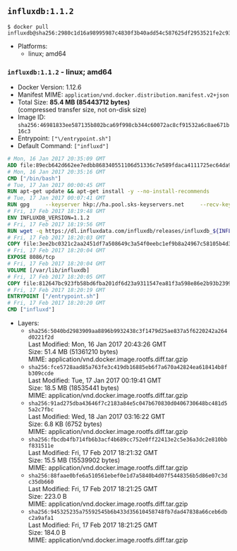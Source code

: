 ## `influxdb:1.1.2`

```console
$ docker pull influxdb@sha256:2980c1d16a98995987c4830f3b40add54c587625df2953521fe2c93aa603946d
```

-	Platforms:
	-	linux; amd64

### `influxdb:1.1.2` - linux; amd64

-	Docker Version: 1.12.6
-	Manifest MIME: `application/vnd.docker.distribution.manifest.v2+json`
-	Total Size: **85.4 MB (85443712 bytes)**  
	(compressed transfer size, not on-disk size)
-	Image ID: `sha256:46981833ee587135b802bca69f998cb344c60072ac8cf91532a6c8ae671b16c3`
-	Entrypoint: `["\/entrypoint.sh"]`
-	Default Command: `["influxd"]`

```dockerfile
# Mon, 16 Jan 2017 20:35:09 GMT
ADD file:89ecb642d662ee7edbb868340551106d51336c7e589fdaca4111725ec64da957 in / 
# Mon, 16 Jan 2017 20:35:16 GMT
CMD ["/bin/bash"]
# Tue, 17 Jan 2017 00:00:45 GMT
RUN apt-get update && apt-get install -y --no-install-recommends 		ca-certificates 		curl 		wget 	&& rm -rf /var/lib/apt/lists/*
# Tue, 17 Jan 2017 00:07:41 GMT
RUN gpg     --keyserver hkp://ha.pool.sks-keyservers.net     --recv-keys 05CE15085FC09D18E99EFB22684A14CF2582E0C5
# Fri, 17 Feb 2017 18:19:48 GMT
ENV INFLUXDB_VERSION=1.1.2
# Fri, 17 Feb 2017 18:19:56 GMT
RUN wget -q https://dl.influxdata.com/influxdb/releases/influxdb_${INFLUXDB_VERSION}_amd64.deb.asc &&     wget -q https://dl.influxdata.com/influxdb/releases/influxdb_${INFLUXDB_VERSION}_amd64.deb &&     gpg --batch --verify influxdb_${INFLUXDB_VERSION}_amd64.deb.asc influxdb_${INFLUXDB_VERSION}_amd64.deb &&     dpkg -i influxdb_${INFLUXDB_VERSION}_amd64.deb &&     rm -f influxdb_${INFLUXDB_VERSION}_amd64.deb*
# Fri, 17 Feb 2017 18:20:03 GMT
COPY file:3ee2bc0321c2aa2451df7a508649c3a54f0eebc1ef9b8a24967c58105b4d3160 in /etc/influxdb/influxdb.conf 
# Fri, 17 Feb 2017 18:20:04 GMT
EXPOSE 8086/tcp
# Fri, 17 Feb 2017 18:20:04 GMT
VOLUME [/var/lib/influxdb]
# Fri, 17 Feb 2017 18:20:05 GMT
COPY file:812647bc923fb58bd6fba201df6d23a9311547ea81f3a598e86e2b93b2399169 in /entrypoint.sh 
# Fri, 17 Feb 2017 18:20:19 GMT
ENTRYPOINT ["/entrypoint.sh"]
# Fri, 17 Feb 2017 18:20:20 GMT
CMD ["influxd"]
```

-	Layers:
	-	`sha256:5040bd2983909aa8896b9932438c3f1479d25ae837a5f6220242a264d0221f2d`  
		Last Modified: Mon, 16 Jan 2017 20:43:26 GMT  
		Size: 51.4 MB (51361210 bytes)  
		MIME: application/vnd.docker.image.rootfs.diff.tar.gzip
	-	`sha256:fce5728aad85a763fe3c419db16885eb6f7a670a42824ea618414b8fb309ccde`  
		Last Modified: Tue, 17 Jan 2017 00:19:41 GMT  
		Size: 18.5 MB (18535441 bytes)  
		MIME: application/vnd.docker.image.rootfs.diff.tar.gzip
	-	`sha256:91ad275dba43646f7c2183a84e5c047b670830d0406730648bc481d55a2c7fbc`  
		Last Modified: Wed, 18 Jan 2017 03:16:22 GMT  
		Size: 6.8 KB (6752 bytes)  
		MIME: application/vnd.docker.image.rootfs.diff.tar.gzip
	-	`sha256:fbcdb4fb714fb6b3acf4b689cc752e0ff22413e2c5e36a3dc2e810bbf831511e`  
		Last Modified: Fri, 17 Feb 2017 18:21:32 GMT  
		Size: 15.5 MB (15539902 bytes)  
		MIME: application/vnd.docker.image.rootfs.diff.tar.gzip
	-	`sha256:88faae0bfe6a510561ebef0e1d7a5840b4d07f5448356b5d86e07c3dc35db660`  
		Last Modified: Fri, 17 Feb 2017 18:21:25 GMT  
		Size: 223.0 B  
		MIME: application/vnd.docker.image.rootfs.diff.tar.gzip
	-	`sha256:945325235a75592545b6b433d35610458748fb7dad47838a66ceb6dbc2a9afa1`  
		Last Modified: Fri, 17 Feb 2017 18:21:25 GMT  
		Size: 184.0 B  
		MIME: application/vnd.docker.image.rootfs.diff.tar.gzip

